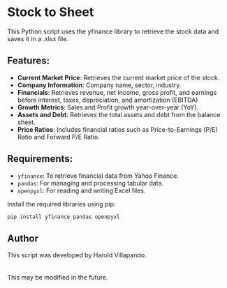 # Stock to Sheet
This Python script uses the yfinance library to retrieve the stock data and saves it in a .xlsx file.

## Features:
- **Current Market Price**: Retrieves the current market price of the stock.
- **Company Information**: Company name, sector, industry.
- **Financials**: Retrieves revenue, net income, gross profit, and earnings before interest, taxes, depreciation, and amortization (EBITDA)
- **Growth Metrics**: Sales and Profit growth year-over-year (YoY).
- **Assets and Debt**: Retrieves the total assets and debt from the balance sheet.
- **Price Ratios**: Includes financial ratios such as Price-to-Earnings (P/E) Ratio and Forward P/E Ratio.

## Requirements:
- `yfinance`: To retrieve financial data from Yahoo Finance.
- `pandas`: For managing and processing tabular data.
- `openpyxl`: For reading and writing Excel files.

Install the required libraries using pip:
```bash
pip install yfinance pandas openpyxl
```
## Author
This script was developed by Harold Villapando. </br></br></br>
This may be modified in the future.
